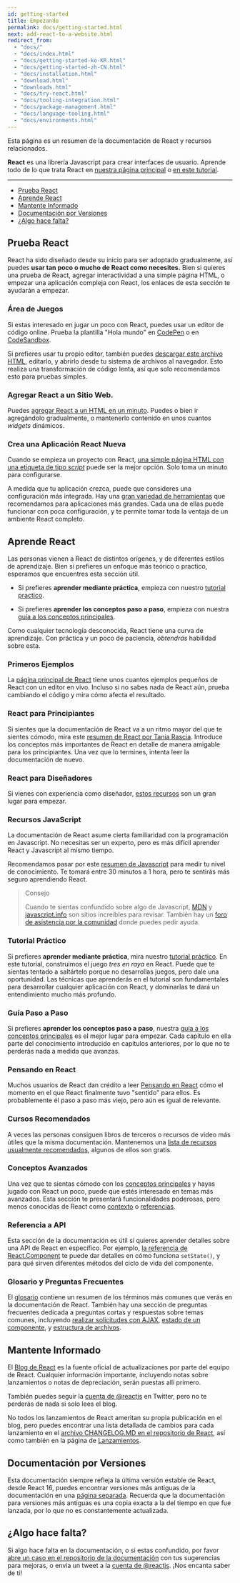 ```yaml
---
id: getting-started
title: Empezando
permalink: docs/getting-started.html
next: add-react-to-a-website.html
redirect_from:
  - "docs/"
  - "docs/index.html"
  - "docs/getting-started-ko-KR.html"
  - "docs/getting-started-zh-CN.html"
  - "docs/installation.html"
  - "download.html"
  - "downloads.html"
  - "docs/try-react.html"
  - "docs/tooling-integration.html"
  - "docs/package-management.html"
  - "docs/language-tooling.html"
  - "docs/environments.html"
---
```


Esta página es un resumen de la documentación de React y recursos relacionados.

**React** es una librería Javascript para crear interfaces de usuario. Aprende todo de lo que trata React en [nuestra página principal](/) o [en este tutorial](/tutorial/tutorial.html).

---

- [Prueba React](#prueba-react)
- [Aprende React](#aprende-react)
- [Mantente Informado](#mantente-informado)
- [Documentación por Versiones](#documentación-por-versiones)
- [¿Algo hace falta?](#¿algo-hace-falta)

## Prueba React

React ha sido diseñado desde su inicio para ser adoptado gradualmente, así puedes **usar tan poco o mucho de React como necesites.** Bien si quieres una prueba de React, agregar interactividad a una simple página HTML, o empezar una aplicación compleja con React, los enlaces de esta sección te ayudarán a empezar.

### Área de Juegos

Si estas interesado en jugar un poco con React, puedes usar un editor de código online. Prueba la plantilla "Hola mundo" en [CodePen](codepen://hello-world) o en [CodeSandbox](https://codesandbox.io/s/new).

Si prefieres usar tu propio editor, también puedes [descargar este archivo HTML](https://raw.githubusercontent.com/reactjs/reactjs.org/master/static/html/single-file-example.html), editarlo, y abrirlo desde tu sistema de archivos al navegador. Esto realiza una transformación de código lenta, así que solo recomendamos esto para pruebas simples.

### Agregar React a un Sitio Web.

Puedes [agregar React a un HTML en un minuto](/docs/add-react-to-a-website.html). Puedes o bien ir agregándolo gradualmente, o mantenerlo contenido en unos cuantos *widgets* dinámicos.

### Crea una Aplicación React Nueva

Cuando se empieza un proyecto con React, [una simple página HTML con una etiqueta de tipo *script*](/docs/add-react-to-a-website.html) puede ser la mejor opción. Solo toma un minuto para configurarse.

A medida que tu aplicación crezca, puede que consideres una configuración más integrada. Hay una [gran variedad de herramientas](/docs/create-a-new-react-app.html) que recomendamos para aplicaciones más grandes. Cada una de ellas puede funcionar con poca configuración, y te permite tomar toda la ventaja de un ambiente React completo.

## Aprende React

Las personas vienen a React de distintos orígenes, y de diferentes estilos de aprendizaje. Bien si prefieres un enfoque más teórico o practico, esperamos que encuentres esta sección útil.

* Si prefieres **aprender mediante práctica**, empieza con nuestro [tutorial practico](/tutorial/tutorial.html).

* Si prefieres **aprender los conceptos paso a paso**, empieza con nuestra [guía a los conceptos principales](/docs/hello-world.html).

Como cualquier tecnología desconocida, React tiene una curva de aprendizaje. Con práctica y un poco de paciencia, *obtendrás* habilidad sobre esta.

### Primeros Ejemplos

La [página principal de React](/) tiene unos cuantos ejemplos pequeños de React con un editor en vivo. Incluso si no sabes nada de React aún, prueba cambiando el código y mira cómo afecta el resultado.

### React para Principiantes

Si sientes que la documentación de React va a un ritmo mayor del que te sientes cómodo, mira este [resumen de React por Tania Rascia](https://www.taniarascia.com/getting-started-with-react/). Introduce los conceptos más importantes de React en detalle de manera amigable para los principiantes. Una vez que lo termines, intenta leer la documentación de nuevo.

### React para Diseñadores

Si vienes con experiencia como diseñador, [estos recursos](http://reactfordesigners.com/) son un gran lugar para empezar.

### Recursos JavaScript

La documentación de React asume cierta familiaridad con la programación en Javascript. No necesitas ser un experto, pero es más difícil aprender React y Javascript al mismo tiempo.

Recomendamos pasar por este [resumen de Javascript](https://developer.mozilla.org/en-US/docs/Web/JavaScript/A_re-introduction_to_JavaScript) para medir tu nivel de conocimiento. Te tomará entre 30 minutos a 1 hora, pero te sentirás más seguro aprendiendo React.

>Consejo
>
>Cuando te sientas confundido sobre algo de Javascript, [MDN](https://developer.mozilla.org/es/docs/Web/JavaScript) y [javascript.info](http://javascript.info/) son sitios increíbles para revisar. También hay un [foro de asistencia por la comunidad](/community/support.html) donde puedes pedir ayuda.

### Tutorial Práctico

Si prefieres **aprender mediante práctica**, mira nuestro [tutorial práctico](/tutorial/tutorial.html). En este tutorial, construimos el juego *tres en raya* en React. Puede que te sientas tentado a saltártelo porque no desarrollas juegos, pero dale una oportunidad. Las técnicas que aprenderás en el tutorial son fundamentales para desarrollar cualquier aplicación con React, y dominarlas te dará un entendimiento mucho más profundo.

### Guía Paso a Paso

Si prefieres **aprender los conceptos paso a paso**, nuestra [guía a los conceptos principales](/docs/hello-world.html) es el mejor lugar para empezar. Cada capítulo en ella parte del conocimiento introducido en capítulos anteriores, por lo que no te perderás nada a medida que avanzas. 

### Pensando en React

Muchos usuarios de React dan crédito a leer [Pensando en React](/docs/thinking-in-react.html) cómo el momento en el que React finalmente tuvo "sentido" para ellos. Es probablemente él paso a paso más viejo, pero aún es igual de relevante.

### Cursos Recomendados

A veces las personas consiguen libros de terceros o recursos de video más útiles que la misma documentación. Mantenemos una [lista de recursos usualmente recomendados](/community/courses.html), algunos de ellos son gratis.

### Conceptos Avanzados

Una vez que te sientas cómodo con los [conceptos principales](/docs/hello-world.html) y hayas jugado con React un poco, puede que estés interesado en temas más avanzados. Esta sección te presentará funcionalidades poderosas, pero menos conocidas de React como [contexto](/docs/context.html) o [referencias](/docs/refs-and-the-dom.html).

### Referencia a API

Esta sección de la documentación es útil sí quieres aprender detalles sobre una API de React en específico. Por ejemplo, [la referencia de React.Component](/docs/react-component.html) te puede dar detalles en cómo funciona `setState()`, y para qué sirven diferentes métodos del ciclo de vida del componente.

### Glosario y Preguntas Frecuentes

El [glosario](/docs/glossary.html) contiene un resumen de los términos más comunes que verás en la documentación de React. También hay una sección de preguntas frecuentes dedicada a preguntas cortas y respuestas sobre temas comunes, incluyendo [realizar solicitudes con AJAX](/docs/faq-ajax.html), [estado de un componente](/docs/faq-state.html), y [estructura de archivos](/docs/faq-structure.html).

## Mantente Informado

El [Blog de React](/blog/) es la fuente oficial de actualizaciones por parte del equipo de React. Cualquier información importante, incluyendo notas sobre lanzamientos o notas de depreciación, serán puestas allí primero.

También puedes seguir la [cuenta de @reactjs](https://twitter.com/reactjs) en Twitter, pero no te perderás de nada si solo lees el blog.

No todos los lanzamientos de React ameritan su propia publicación en el blog, pero puedes encontrar una lista detallada de cambios para cada lanzamiento en el [archivo CHANGELOG.MD en el repositorio de React](https://github.com/facebook/react/blob/master/CHANGELOG.md), así como también en la página de [Lanzamientos](https://github.com/facebook/react).

## Documentación por Versiones

Esta documentación siempre refleja la última versión estable de React, desde React 16, puedes encontrar versiones más antiguas de la documentación en una [página separada](/versions). Recuerda que la documentación para versiones más antiguas es una copia exacta a la del tiempo en que fue lanzada, por lo que no es constantemente actualizada.

## ¿Algo hace falta?

Si algo hace falta en la documentación, o si estas confundido, por favor [abre un caso en el repositorio de la documentación](https://github.com/reactjs/reactjs.org/issues/new) con tus sugerencias para mejoras, o envía un tweet a la [cuenta de @reactjs](https://twitter.com/reactjs). ¡Nos encanta saber de ti!
